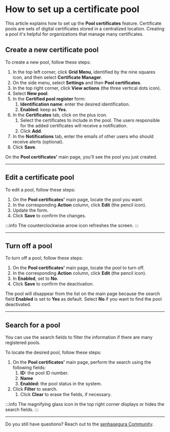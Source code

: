 # How to set up a certificate pool

This article explains how to set up the **Pool certificates** feature. Certificate pools are sets of digital certificates stored in a centralized location. Creating a pool it's helpful for organizations that manage many certificates.

## Create a new certificate pool

To create a new pool, follow these steps:

1. In the top left corner, click **Grid Menu**, identified by the nine squares icon, and then select **Certificate Manager**.
2. On the side menu, select **Settings** and then **Pool certificates**.
3. In the top right corner, click **View actions** (the three vertical dots icon).
4. Select **New pool**.
5. In the **Certified pool register** form:
    1. **Identification name**: enter the desired identification.
    2. **Enabled**: keep as **Yes**.
6. In the **Certificates** tab, click on the plus icon.
    1. Select the certificates to include in the pool. The users responsible for the added certificates will receive a notification. 
    2. Click **Add**.
7. In the **Notifications** tab, enter the emails of other users who should receive alerts (optional).
8. Click **Save**. 

On the **Pool certificates'** main page, you'll see the pool you just created. 
***
## Edit a certificate pool

To edit a pool, follow these steps:

1. On the **Pool certificates'** main page, locate the pool you want.
2. In the corresponding **Action** column, click **Edit** (the pencil icon).
3. Update the form.
4. Click **Save** to confirm the changes.

 :::info
The counterclockwise arrow icon refreshes the screen.
:::
***
## Turn off a pool
To turn off a pool, follow these steps:

1. On the **Pool certificates'** main page, locate the pool to turn off.
2. In the corresponding **Action** column, click **Edit** (the pencil icon).
3. In **Enabled**, set to **No**.
4. Click **Save** to confirm the deactivation.

The pool will disappear from the list on the main page because the search field **Enabled** is set to **Yes** as default. Select **No** if you want to find the pool deactivated. 
***
## Search for a pool
You can use the search fields to filter the information if there are many registered pools.

To locate the desired pool, follow these steps:

1. On the **Pool certificates'** main page, perform the search using the following fields:
    1. **ID:** the pool ID number.
    2. **Name** 
    3. **Enabled:** the pool status in the system.
2. Click **Filter** to search.
    1. Click **Clear** to erase the fields, if necessary.

 :::info
The magnifying glass icon in the top right corner displays or hides the search fields.
:::
***
Do you still have questions? Reach out to the [senhasegura Community](https://community.senhasegura.io/).
